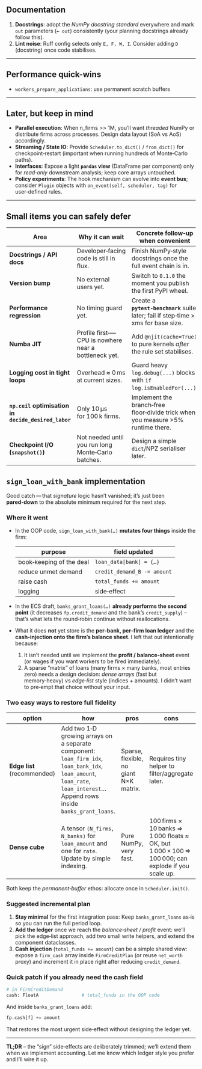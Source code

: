 
## Documentation

1. **Docstrings**: adopt the *NumPy docstring standard* everywhere and mark `out` parameters (`← out`) consistently (your planning docstrings already follow this).
2. **Lint noise**: Ruff config selects only `E, F, W, I`. Consider adding `D` (docstring) once code stabilises.

---

## Performance quick-wins

* `workers_prepare_applications`: use permanent scratch buffers

---

## Later, but keep in mind

* **Parallel execution**: When n\_firms >> 1M, you’ll want *threaded* NumPy or distribute firms across processes. Design data layout (SoA vs AoS) accordingly.
* **Streaming / State IO**: Provide `Scheduler.to_dict()` / `from_dict()` for checkpoint‑restart (important when running hundreds of Monte‑Carlo paths).
* **Interfaces**: Expose a light **`pandas` view** (DataFrame per component) only for *read‑only* downstream analysis; keep core arrays untouched.
* **Policy experiments**: The hook mechanism can evolve into **event bus**; consider `Plugin` objects with `on_event(self, scheduler, tag)` for user‑defined rules.

---

## Small items you can safely defer

| Area                                                 | Why it can wait                                      | Concrete follow‑up when convenient                                                 |
|------------------------------------------------------| ---------------------------------------------------- |------------------------------------------------------------------------------------|
| **Docstrings / API docs**                            | Developer‑facing code is still in flux.              | Finish NumPy‑style docstrings once the full event chain is in.                     |
| **Version bump**                                     | No external users yet.                               | Switch to `0.1.0` the moment you publish the first PyPI wheel.                  |
| **Performance regression**                           | No timing guard yet.                                 | Create a **`pytest‑benchmark`** suite later; fail if step‑time > xms for base size.|
| **Numba JIT**                                        | Profile first‑—CPU is nowhere near a bottleneck yet. | Add `@njit(cache=True)` to pure kernels *after* the rule set stabilises.           |
| **Logging cost in tight loops**                      | Overhead ≈ 0 ms at current sizes.             | Guard heavy `log.debug(...)` blocks with `if log.isEnabledFor(...)`.               |
| **`np.ceil` optimisation in `decide_desired_labor`** | Only 10 µs for 100 k firms.            | Implement the branch‑free floor‑divide trick when you measure >5% runtime there.   |
| **Checkpoint I/O (`snapshot()`)**                    | Not needed until you run long Monte‑Carlo batches.   | Design a simple `dict`/NPZ serialiser later.                                       |


## `sign_loan_with_bank` implementation


Good catch — that *signature* logic hasn’t vanished; it’s just been **pared‑down** to the absolute minimum required for the
next step.

### Where it went

* In the OOP code, `sign_loan_with_bank(…)` **mutates four things** inside the
  firm:

  | purpose                  | field updated               |
  | ------------------------ | --------------------------- |
  | book‑keeping of the deal | `loan_data[bank] = {…}`     |
  | reduce unmet demand      | `credit_demand_B -= amount` |
  | raise cash               | `total_funds += amount`     |
  | logging                  | side‑effect                 |

* In the ECS draft, `banks_grant_loans(…)` **already performs the second point** (it decreases `fp.credit_demand` and
  the bank’s `credit_supply`) – that’s what lets the round‑robin continue
  without reallocations.

* What it does **not** yet store is the **per‑bank, per‑firm loan ledger** and
  the **cash‑injection onto the firm’s balance sheet**.
  I left that out intentionally because:

  1. It isn’t needed until we implement the **profit / balance‑sheet** event
     (or wages if you want workers to be fired immediately).
  2. A sparse “matrix” of loans (many firms × many banks, most entries zero)
     needs a design decision: *dense arrays* (fast but memory‑heavy) vs
     *edge‑list* style (indices + amounts). I didn’t want to pre‑empt that
     choice without your input.

### Two easy ways to restore full fidelity

| option                      | how                                                                                                                                                                              | pros                                   | cons                                                                                              |
| --------------------------- | -------------------------------------------------------------------------------------------------------------------------------------------------------------------------------- | -------------------------------------- | ------------------------------------------------------------------------------------------------- |
| **Edge list** (recommended) | Add two 1‑D growing arrays on a separate component:<br>`loan_firm_idx`, `loan_bank_idx`, `loan_amount`, `loan_rate`, `loan_interest`…<br>Append rows inside `banks_grant_loans`. | Sparse, flexible, no giant N×K matrix. | Requires tiny helper to filter/aggregate later.                                                   |
| **Dense cube**              | A tensor `(N_firms, N_banks)` for `loan_amount` and one for `rate`.<br> Update by simple indexing.                                                                               | Pure NumPy, very fast.                 | 100 firms × 10 banks ⇒ 1 000 floats ≈ OK, but 1 000 × 100 ⇒ 100 000; can explode if you scale up. |

Both keep the *permanent‑buffer* ethos: allocate once in `Scheduler.init()`.

### Suggested incremental plan

1. **Stay minimal** for the first integration pass:
   Keep `banks_grant_loans` as‑is so you can run the full period loop.
2. **Add the ledger** once we reach the *balance‑sheet / profit* event:
   we’ll pick the edge‑list approach, add two small write helpers, and extend the
   component dataclasses.
3. **Cash injection** (`total_funds += amount`) can be a simple shared view:
   expose a `firm_cash` array inside `FirmCreditPlan` (or reuse `net_worth`
   proxy) and increment it in place right after reducing `credit_demand`.

### Quick patch if you already need the cash field

```python
# in FirmCreditDemand
cash: FloatA                # total_funds in the OOP code
```

And inside `banks_grant_loans` add:

```python
fp.cash[f] += amount
```

That restores the most urgent side‑effect without designing the ledger yet.

---

**TL;DR** – the “sign” side‑effects are deliberately trimmed; we’ll extend them
when we implement accounting. Let me know which ledger style you prefer and
I’ll wire it up.
